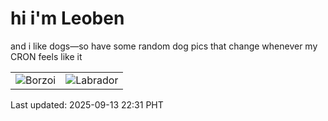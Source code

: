 # hi i'm Leoben

and i like dogs—so have some random dog pics that change whenever my CRON feels like it

|  |  |
|--------|----------|
| ![Borzoi](https://random-dog-vercel.vercel.app/api/random-borzoi?v=1757773864) | ![Labrador](https://random-dog-vercel.vercel.app/api/random-labrador?v=1757773864) |

Last updated: 2025-09-13 22:31 PHT
